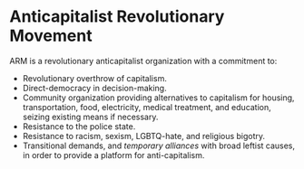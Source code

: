 # Anticapitalist Revolutionary Movement

ARM is a revolutionary anticapitalist organization with a commitment to:
- Revolutionary overthrow of capitalism.
- Direct-democracy in decision-making.
- Community organization providing alternatives to capitalism for housing, transportation, food, electricity, medical treatment, and education, seizing existing means if necessary.
- Resistance to the police state.
- Resistance to racism, sexism, LGBTQ-hate, and religious bigotry.
- Transitional demands, and *temporary alliances* with broad leftist causes, in order to provide a platform for anti-capitalism.